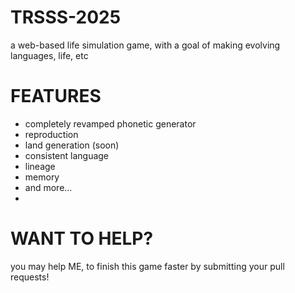 # TRSSS-2025
a web-based life simulation game, with a goal of making evolving languages, life, etc

# FEATURES
- completely revamped phonetic generator
- reproduction
- land generation (soon)
- consistent language
- lineage
- memory
- and more...
- 
# WANT TO HELP?
you may help ME, to finish this game faster by submitting your pull requests!
